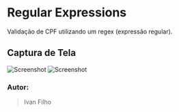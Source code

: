 
# Regular Expressions

Validação de CPF utilizando um regex (expressão regular).

## Captura de Tela
![Screenshot](https://i.postimg.cc/P5kS45Y7/Screenshot-from-2019-02-28-11-34-53.png)
![Screenshot](https://i.postimg.cc/Hk4BP1tk/Screenshot-from-2019-02-28-11-34-59.png)

### Autor:
> Ivan Filho
